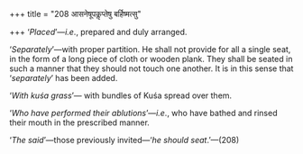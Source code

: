 +++
title = "208 आसनेषूपकॢप्तेषु बर्हिष्मत्सु"

+++
‘*Placed*’—*i.e*., prepared and duly arranged.

‘*Separately*’—with proper partition. He shall not provide for all a
single seat, in the form of a long piece of cloth or wooden plank. They
shall be seated in such a manner that they should not touch one another.
It is in this sense that ‘*separately*’ has been added.

‘*With kuśa grass*’— with bundles of Kuśa spread over them.

‘*Who have performed their ablutions*’—*i.e*., who have bathed and
rinsed their mouth in the prescribed manner.

‘*The said*’—those previously invited—‘*he should seat*.’—(208)


